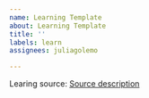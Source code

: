 ```yaml
---
name: Learning Template
about: Learning Template
title: ''
labels: learn
assignees: juliagolemo

---
```


Learing source: [Source description](url)
